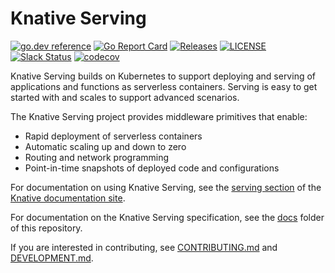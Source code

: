 # Knative Serving

[![go.dev reference](https://img.shields.io/badge/go.dev-reference-007d9c?logo=go&logoColor=white)](https://pkg.go.dev/github.com/knative/serving)
[![Go Report Card](https://goreportcard.com/badge/knative/serving)](https://goreportcard.com/report/knative/serving)
[![Releases](https://img.shields.io/github/release-pre/knative/serving.svg?sort=semver)](https://github.com/knative/serving/releases)
[![LICENSE](https://img.shields.io/github/license/knative/serving.svg)](https://github.com/knative/serving/blob/master/LICENSE)
[![Slack Status](https://img.shields.io/badge/slack-join_chat-white.svg?logo=slack&style=social)](https://knative.slack.com)
[![codecov](https://codecov.io/gh/knative/serving/branch/master/graph/badge.svg)](https://codecov.io/gh/knative/serving)

Knative Serving builds on Kubernetes to support deploying and serving of
applications and functions as serverless containers. Serving is easy to get
started with and scales to support advanced scenarios.

The Knative Serving project provides middleware primitives that enable:

- Rapid deployment of serverless containers
- Automatic scaling up and down to zero
- Routing and network programming
- Point-in-time snapshots of deployed code and configurations

For documentation on using Knative Serving, see the
[serving section](https://www.knative.dev/docs/serving/) of the
[Knative documentation site](https://www.knative.dev/docs).

For documentation on the Knative Serving specification, see the
[docs](https://github.com/knative/serving/tree/master/docs) folder of this
repository.

If you are interested in contributing, see [CONTRIBUTING.md](./CONTRIBUTING.md)
and [DEVELOPMENT.md](./DEVELOPMENT.md).
